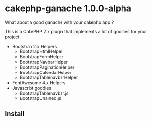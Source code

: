 # cakephp-ganache 1.0.0-alpha

What about a good ganache with your cakephp app ?

This is a CakePHP 2.x plugin that implements a lot of goodies for your project.

* Bootstrap 2.x Helpers
  * BootstrapHtmlHelper
  * BootstrapFormHelper
  * BootstrapNavbarHelper
  * BootstrapPaginationHelper
  * BootstrapCalendarHelper
  * BootstrapTablenavbarHelper
* FontAwesome 4.x Helpers
* Javascript goddies
  * BootstrapTablenavbar.js
  * BootstrapChained.js

## Install
